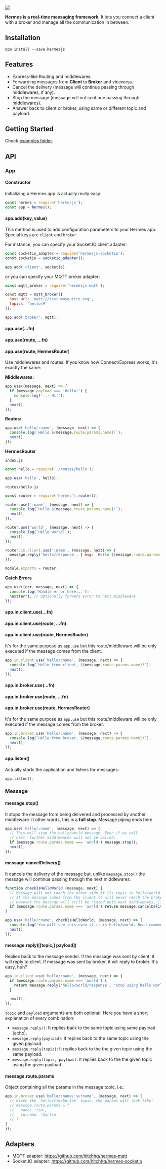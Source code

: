 ![](https://raw.githubusercontent.com/hitchhq/hermes/master/hermes.jpg)

**Hermes is a real-time messaging framework**. It lets you connect a client with a
broker and manage all the communication in between.

## Installation

```
npm install --save hermesjs
```

## Features

* Express-like Routing and middlewares.
* Forwarding messages from **Client** to **Broker** and viceversa.
* Cancel the delivery (message will continue passing through middlewares, if any).
* Stop the message (message will not continue passing through middlewares).
* Answer back to client or broker, using same or different topic and payload.

## Getting Started

Check [examples folder](./examples/).

## API

### App

#### Constructor

Initializing a Hermes app is actually really easy:

```js
const hermes = require('hermesjs');
const app = hermes();
```

#### app.add(key, value)

This method is used to add configuration parameters to your Hermes app. Special
keys are `client` and `broker`.

For instance, you can specify your Socket.IO client adapter:

```js
const socketio_adapter = require('hermesjs-socketio');
const socketio = socketio_adapter();

app.add('client', socketio);
```

or you can specify your MQTT broker adapter:

```js
const mqtt_broker = require('hermesjs-mqtt');

const mqtt = mqtt_broker({
  host_url: 'mqtt://test.mosquitto.org',
  topics: 'hello/#'
});

app.add('broker', mqtt);
```

#### app.use(...fn)
#### app.use(route, ...fn)
#### app.use(route, HermesRouter)

Use middlewares and routes. If you know how Connect/Express works, it's exactly the same:

**Middlewares:**

```js
app.use((message, next) => {
  if (message.payload === 'Hello!') {
    console.log('-.- Hi!');
  }
  next();
});
```

**Routes:**

```js
app.use('hello/:name', (message, next) => {
  console.log(`Hello ${message.route.params.name}!`);
  next();
});
```

**HermesRouter**

`index.js`
```js
const hello = require('./routes/hello');

app.use('hello', hello);
```

`routes/hello.js`
```js
const router = require('hermes').router();

router.use(':name', (message, next) => {
  console.log(`Hello ${message.route.params.name}!`);
  next();
});

router.use('world', (message, next) => {
  console.log(`Hello world!`);
  next();
});

router.in.client.use(':name', (message, next) => {
  message.reply('hello/response', { msg: `Hello ${message.route.params.name} from Hermes!` });
});

module.exports = router;
```

**Catch Errors**

```js
app.use((err, message, next) => {
  console.log('Handle error here...');
  next(err); // Optionally forward error to next middleware
});
```

#### app.in.client.use(...fn)
#### app.in.client.use(route, ...fn)
#### app.in.client.use(route, HermesRouter)

It's for the same purpose as `app.use` but this route/middleware will be only
executed if the message comes from the client.

```js
app.in.client.use('hello/:name', (message, next) => {
  console.log(`Hello from client, ${message.route.params.name}!`);
  next();
});
```

#### app.in.broker.use(...fn)
#### app.in.broker.use(route, ...fn)
#### app.in.broker.use(route, HermesRouter)

It's for the same purpose as `app.use` but this route/middleware will be only
executed if the message comes from the broker.

```js
app.in.broker.use('hello/:name', (message, next) => {
  console.log(`Hello from broker, ${message.route.params.name}!`);
  next();
});
```

#### app.listen()

Actually starts the application and listens for messages:

```js
app.listen();
```

### Message

#### message.stop()

It stops the message from being delivered and processed by another middleware. It other words,
this is a **full stop**. Message piping ends here.

```js
app.use('hello/:name', (message, next) => {
  // This will stop the hello/world message. Even if we call
  // next, further middlewares will not be called.
  if (message.route.params.name === 'world') message.stop();
  next();
});
```

#### message.cancelDelivery()

It cancels the delivery of the message but, unlike `message.stop()` the message will continue
passing through the next middlewares.

```js
function checkIsHelloWorld (message, next) {
  // Message will not reach the other side if its topic is hello/world.
  // If the message comes from the client it will never reach the broker and viceversa.
  // However the message will still be routed onto next middlewares, if any.
  if (message.route.params.name === 'world') return message.cancelDelivery();
}

app.use('hello/:name', checkIsHelloWorld, (message, next) => {
  console.log('You will see this even if it is hello/world. Read comments above.');
  next();
});
```

#### message.reply([[topic,] payload])

Replies back to the message sender. If the message was sent by client, it will reply to
client. If message was sent by broker, it will reply to broker. It's easy, huh?

```js
app.in.client.use('hello/:name', (message, next) => {
  if (message.route.params.name === 'world') {
    return message.reply('hello/world/response', 'Stop using hello world, please.');
  }

  next();
});
```

`topic` and `payload` arguments are both optional. Here you have a short explanation of every combination:

* `message.reply()`: It replies back to the same topic using same payload (echo).
* `message.reply(payload)`: It replies back to the same topic using the given payload.
* `message.reply(topic)`: It replies back to the the given topic using the same payload.
* `message.reply(topic, payload)`: It replies back to the the given topic using the given payload.

#### message.route.params

Object containing all the params in the message topic, i.e.:

```js
app.in.broker.use('hello/:name/:surname', (message, next) => {
  // Given the `hello/tim/burton` topic, the params will look like:
  // message.route.params = {
  //   name: 'tim',
  //   surname: 'burton'
  // }
}
});
```

## Adapters

* MQTT adapter: https://github.com/hitchhq/hermes-mqtt
* Socket.IO adapter: https://github.com/hitchhq/hermes-socketio
